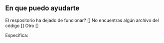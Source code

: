 ## En que puedo ayudarte

El respositorio ha dejado de funcionar? []
No encuentras algún archivo del código  []
Otro                                    []

Especifica:

